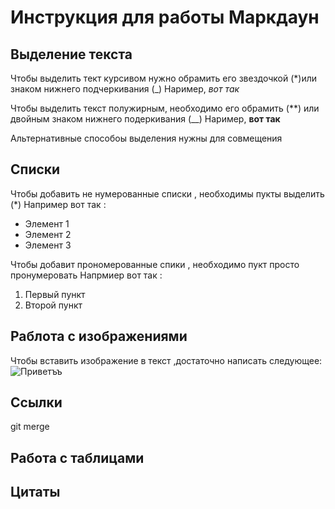 # Инструкция для работы Маркдаун

## Выделение текста 

Чтобы выделить тект курсивом нужно обрамить его звездочкой (*)или знаком нижнего подчеркивания  (_) Наример, *вот так*

Чтобы выделить текст полужирным, необходимо его обрамить (**) или двойным знаком нижнего подеркивания (__) Наример, **вот так**

Альтернативные способоы выделения нужны для совмещения

## Списки 

Чтобы добавить не нумерованные списки , необходимы пукты выделить (*) Например вот так :
* Элемент 1 
* Элемент 2
* Элемент 3

Чтобы добавит прономерованные спики , необходимо пукт просто пронумеровать 
Напрмиер вот так :
1. Первый пункт 
2. Второй пункт

## Раблота с изображениями

Чтобы вставить изображение в текст ,достаточно написать следующее:
![Приветъъ](Teft.jpg)

## Ссылки
git merge 
## Работа с таблицами 

## Цитаты